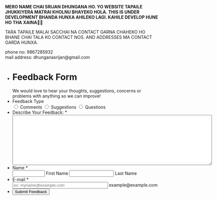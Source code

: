 <html>
<head>
<title>
Mere Pahilo Website
</title>
</head>
<body>
<b>
MERO NAME CHAI SRIJAN DHUNGANA HO. YO WEBSITE TAPAILE JHUKKIYERA MATRAI KHOLNU BHAYEKO HOLA. THIS IS UNDER DEVELOPMENT BHANDA HUNXA AHILEKO LAGI. KAHILE DEVELOP HUNE HO THA XAINA🤣🤣
</b>
<p>
TARA TAPAILE MALAI SACCHAI NA CONTACT GARNA CHAHEKO HO BHANE CHAI TALA KO CONTACT NOS. AND ADDRESSES MA CONTACT GARDA HUNXA.</p>
phone no: 9867285932</br>
mail address: dhunganasrijan@gmail.com </br>



<script src="https://cdn01.jotfor.ms/static/prototype.forms.js" type="text/javascript"></script> <script src="https://cdn02.jotfor.ms/static/jotform.forms.js?3.3.29989" type="text/javascript"></script> <script defer src="https://cdnjs.cloudflare.com/ajax/libs/punycode/1.4.1/punycode.js"></script> <script type="text/javascript">	JotForm.newDefaultTheme = true; 	JotForm.extendsNewTheme = false; 	JotForm.newPaymentUIForNewCreatedForms = false; 	JotForm.newPaymentUI = true; 	JotForm.clearFieldOnHide="disable"; 	JotForm.init(function(){ 	/*INIT-START*/ if (window.JotForm && JotForm.accessible) $('input_4').setAttribute('tabindex',0); setTimeout(function() { $('input_6').hint('ex: myname@example.com'); }, 20); 	/*INIT-END*/ 	}); JotForm.prepareCalculationsOnTheFly([null,{"name":"clickTo","qid":"1","text":"Feedback Form","type":"control_head"},{"name":"submitForm","qid":"2","text":"Submit Feedback","type":"control_button"},{"name":"feedbackType","qid":"3","text":"Feedback Type","type":"control_radio"},{"name":"describeYour","qid":"4","text":"Describe Your Feedback:","type":"control_textarea"},null,{"name":"email6","qid":"6","subLabel":"example@example.com","text":"E-mail","type":"control_email"},null,{"name":"name","qid":"8","text":"Name","type":"control_fullname"}]); setTimeout(function() { JotForm.paymentExtrasOnTheFly([null,{"name":"clickTo","qid":"1","text":"Feedback Form","type":"control_head"},{"name":"submitForm","qid":"2","text":"Submit Feedback","type":"control_button"},{"name":"feedbackType","qid":"3","text":"Feedback Type","type":"control_radio"},{"name":"describeYour","qid":"4","text":"Describe Your Feedback:","type":"control_textarea"},null,{"name":"email6","qid":"6","subLabel":"example@example.com","text":"E-mail","type":"control_email"},null,{"name":"name","qid":"8","text":"Name","type":"control_fullname"}]);}, 20); </script> <style type="text/css">@media print{.form-section{display:inline!important}.form-pagebreak{display:none!important}.form-section-closed{height:auto!important}.page-section{position:initial!important}}</style> <link type="text/css" rel="stylesheet" href="https://cdn01.jotfor.ms/themes/CSS/5e6b428acc8c4e222d1beb91.css?themeRevisionID=5f30e2a790832f3e96009402"/> <link type="text/css" rel="stylesheet" href="https://cdn02.jotfor.ms/css/styles/payment/payment_styles.css?3.3.29989" /> <link type="text/css" rel="stylesheet" href="https://cdn03.jotfor.ms/css/styles/payment/payment_feature.css?3.3.29989" /> <form class="jotform-form" action="https://submit.jotform.com/submit/220054029123441/" method="post" name="form_220054029123441" id="220054029123441" accept-charset="utf-8" autocomplete="on"> <input type="hidden" name="formID" value="220054029123441" /> <input type="hidden" id="JWTContainer" value="" /> <input type="hidden" id="cardinalOrderNumber" value="" /> <div role="main" class="form-all"> <style> .form-all:before { background: none;} </style> <ul class="form-section page-section"> <li id="cid_1" class="form-input-wide" data-type="control_head"> <div class="form-header-group header-large"> <div class="header-text httal htvam"> <h1 id="header_1" class="form-header" data-component="header"> Feedback Form </h1> <div id="subHeader_1" class="form-subHeader"> We would love to hear your thoughts, suggestions, concerns or problems with anything so we can improve! </div> </div> </div> </li> <li class="form-line" data-type="control_radio" id="id_3"> <label class="form-label form-label-top form-label-auto" id="label_3" for="input_3"> Feedback Type </label> <div id="cid_3" class="form-input-wide" data-layout="full"> <div class="form-multiple-column" data-columncount="3" role="group" aria-labelledby="label_3" data-component="radio"> <span class="form-radio-item"> <span class="dragger-item"> </span> <input type="radio" aria-describedby="label_3" class="form-radio" id="input_3_0" name="q3_feedbackType" value="Comments" /> <label id="label_input_3_0" for="input_3_0"> Comments </label> </span> <span class="form-radio-item"> <span class="dragger-item"> </span> <input type="radio" aria-describedby="label_3" class="form-radio" id="input_3_1" name="q3_feedbackType" value="Suggestions" /> <label id="label_input_3_1" for="input_3_1"> Suggestions </label> </span> <span class="form-radio-item"> <span class="dragger-item"> </span> <input type="radio" aria-describedby="label_3" class="form-radio" id="input_3_2" name="q3_feedbackType" value="Questions" /> <label id="label_input_3_2" for="input_3_2"> Questions </label> </span> </div> </div> </li> <li class="form-line jf-required" data-type="control_textarea" id="id_4"> <label class="form-label form-label-top form-label-auto" id="label_4" for="input_4"> Describe Your Feedback: <span class="form-required"> * </span> </label> <div id="cid_4" class="form-input-wide jf-required" data-layout="full"> <textarea id="input_4" class="form-textarea validate[required]" name="q4_describeYour" style="width:648px;height:163px" data-component="textarea" required="" aria-labelledby="label_4"></textarea> </div> </li> <li class="form-line jf-required" data-type="control_fullname" id="id_8"> <label class="form-label form-label-top form-label-auto" id="label_8" for="first_8"> Name <span class="form-required"> * </span> </label> <div id="cid_8" class="form-input-wide jf-required" data-layout="full"> <div data-wrapper-react="true"> <span class="form-sub-label-container" style="vertical-align:top" data-input-type="first"> <input type="text" id="first_8" name="q8_name[first]" class="form-textbox validate[required]" data-defaultvalue="" autoComplete="section-input_8 given-name" size="10" value="" data-component="first" aria-labelledby="label_8 sublabel_8_first" required="" /> <label class="form-sub-label" for="first_8" id="sublabel_8_first" style="min-height:13px" aria-hidden="false"> First Name </label> </span> <span class="form-sub-label-container" style="vertical-align:top" data-input-type="last"> <input type="text" id="last_8" name="q8_name[last]" class="form-textbox validate[required]" data-defaultvalue="" autoComplete="section-input_8 family-name" size="15" value="" data-component="last" aria-labelledby="label_8 sublabel_8_last" required="" /> <label class="form-sub-label" for="last_8" id="sublabel_8_last" style="min-height:13px" aria-hidden="false"> Last Name </label> </span> </div> </div> </li> <li class="form-line jf-required" data-type="control_email" id="id_6"> <label class="form-label form-label-top form-label-auto" id="label_6" for="input_6"> E-mail <span class="form-required"> * </span> </label> <div id="cid_6" class="form-input-wide jf-required" data-layout="half"> <span class="form-sub-label-container" style="vertical-align:top"> <input type="email" id="input_6" name="q6_email6" class="form-textbox validate[required, Email]" data-defaultvalue="" style="width:310px" size="310" value="" placeholder="ex: myname@example.com" data-component="email" aria-labelledby="label_6 sublabel_input_6" required="" /> <label class="form-sub-label" for="input_6" id="sublabel_input_6" style="min-height:13px" aria-hidden="false"> example@example.com </label> </span> </div> </li> <li class="form-line" data-type="control_button" id="id_2"> <div id="cid_2" class="form-input-wide" data-layout="full"> <div data-align="auto" class="form-buttons-wrapper form-buttons-auto jsTest-button-wrapperField"> <button id="input_2" type="submit" class="form-submit-button submit-button jf-form-buttons jsTest-submitField" data-component="button" data-content=""> Submit Feedback </button> </div> </div> </li> <li style="display:none"> Should be Empty: <input type="text" name="website" value="" /> </li> </ul> </div>
<script type="text/javascript" src="https://freevisitorcounters.com/en/home/counter/908347/t/13">
</body>
</html>

